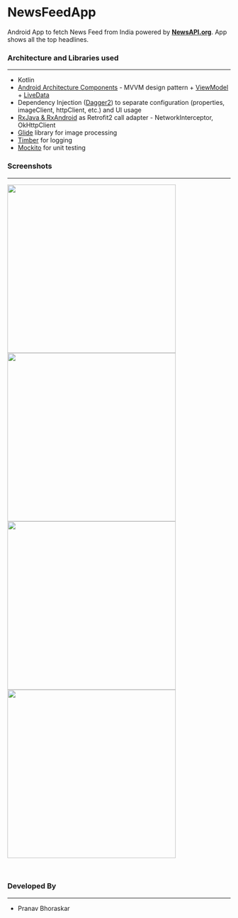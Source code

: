 # NewsFeedApp

Android App to fetch News Feed from India powered by <a href="https://newsapi.org/"><b>NewsAPI.org</b></a>. App shows all the top headlines.


### Architecture and Libraries used
------------------------------------

* Kotlin
* [Android Architecture Components](https://developer.android.com/topic/libraries/architecture/) - MVVM design pattern + [ViewModel](https://developer.android.com/topic/libraries/architecture/viewmodel.html) + [LiveData](https://developer.android.com/topic/libraries/architecture/livedata.html)
* Dependency Injection ([Dagger2](http://google.github.io/dagger/)) to separate configuration (properties, imageClient, httpClient, etc.) and UI usage
* [RxJava & RxAndroid](https://github.com/ReactiveX/RxAndroid) as Retrofit2 call adapter - NetworkInterceptor, OkHttpClient
* [Glide](https://github.com/bumptech/glide) library for image processing
* [Timber](https://github.com/JakeWharton/timber) for logging
* [Mockito](http://mockito.org/) for unit testing

### Screenshots
------------------------------------
<p align="left">
 <img height="380" src="https://github.com/pbhoraskar911/NewsFeedApp/blob/master/screenshots/NewsFeed4.png" />
 <img height="380" src="https://github.com/pbhoraskar911/NewsFeedApp/blob/master/screenshots/NewsFeed1.png" />
 <img height="380" src="https://github.com/pbhoraskar911/NewsFeedApp/blob/master/screenshots/NewsFeed2.png" />
 <img height="380" src="https://github.com/pbhoraskar911/NewsFeedApp/blob/master/screenshots/NewsFeed3.png" />
 </p><br>

### Developed By
------------------------------------

* Pranav Bhoraskar

